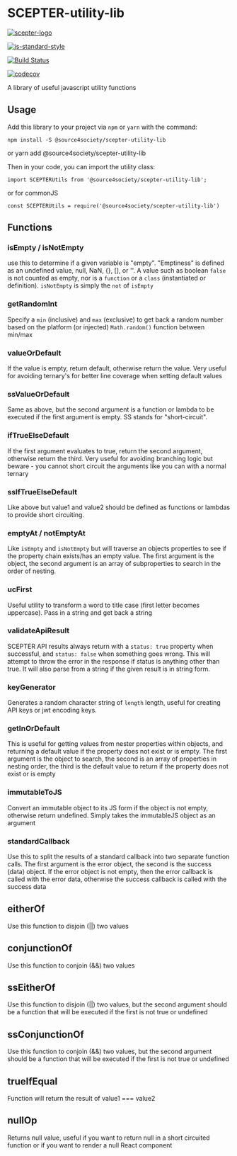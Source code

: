 # SCEPTER-utility-lib
[![scepter-logo](http://res.cloudinary.com/source-4-society/image/upload/v1514622047/scepter_hzpcqt.png)](https://github.com/source4societyorg/SCEPTER-core)

[![js-standard-style](https://cdn.rawgit.com/standard/standard/master/badge.svg)](http://standardjs.com)

[![Build Status](https://travis-ci.org/source4societyorg/SCEPTER-utility-lib.svg?branch=master)](https://travis-ci.org/source4societyorg/SCEPTER-utility-lib.svg?branch=master)

[![codecov](https://codecov.io/gh/source4societyorg/SCEPTER-utility-lib/branch/master/graph/badge.svg)](https://codecov.io/gh/source4societyorg/SCEPTER-utility-lib)

A library of useful javascript utility functions

## Usage

Add this library to your project via `npm` or `yarn` with the command:

    npm install -S @source4society/scepter-utility-lib
or
    yarn add @source4society/scepter-utility-lib

Then in your code, you can import the utility class:

    import SCEPTERUtils from '@source4society/scepter-utility-lib';

or for commonJS

    const SCEPTERUtils = require('@source4society/scepter-utility-lib')

## Functions

### isEmpty / isNotEmpty

use this to determine if a given variable is "empty". "Emptiness" is defined as an undefined value, null, NaN, {}, [], or ''. A value such as boolean `false` is not counted as empty, nor is a `function` or a `class` (instantiated or definition). `isNotEmpty` is simply the `not` of `isEmpty`

### getRandomInt

Specify a `min` (inclusive) and `max` (exclusive) to get back a random number based on the platform (or injected) `Math.random()` function between min/max

### valueOrDefault

If the value is empty, return default, otherwise return the value. Very useful for avoiding ternary's for better line coverage when setting default values

### ssValueOrDefault

Same as above, but the second argument is a function or lambda to be executed if the first argument is empty. SS stands for "short-circuit".

### ifTrueElseDefault

If the first argument evaluates to true, return the second argument, otherwise return the third. Very useful for avoiding branching logic but beware - you cannot short circuit the arguments like you can with a normal ternary

### ssIfTrueElseDefault

Like above but value1 and value2 should be defined as functions or lambdas to provide short circuiting.

### emptyAt / notEmptyAt

Like `isEmpty` and `isNotEmpty` but will traverse an objects properties to see if the property chain exists/has an empty value. The first argument is the object, the second argument is an array of subproperties to search in the order of nesting.

### ucFirst

Useful utility to transform a word to title case (first letter becomes uppercase). Pass in a string and get back a string

### validateApiResult

SCEPTER API results always return with a `status: true` property when successful, and `status: false` when something goes wrong. This will attempt to throw the error in the response if status is anything other than true. It will also parse from a string if the given result is in string form.

### keyGenerator

Generates a random character string of `length` length, useful for creating API keys or jwt encoding keys.

### getInOrDefault

This is useful for getting values from nester properties within objects, and returning a default value if the property does not exist or is empty. The first argument is the object to search, the second is an array of properties in nesting order, the third is the default value to return if the property does not exist or is empty

### immutableToJS

Convert an immutable object to its JS form if the object is not empty, otherwise return undefined. Simply takes the immutableJS object as an argument

### standardCallback

Use this to split the results of a standard callback into two separate function calls. The first argument is the error object, the second is the success (data) object. If the error object is not empty, then the error callback is called with the error data, otherwise the success callback is called with the success data

## eitherOf

Use this function to disjoin (||) two values

## conjunctionOf

Use this function to conjoin (&&) two values

## ssEitherOf

Use this function to disjoin (||) two values, but the second argument should be a function that will be executed if the first is not true or undefined

## ssConjunctionOf

Use this function to conjoin (&&) two values, but the second argument should be a function that will be executed if the first is not true or undefined

## trueIfEqual

Function will return the result of value1 === value2

## nullOp

Returns null value, useful if you want to return null in a short circuited function or if you want to render a null React component